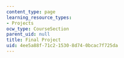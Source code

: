 ```yaml
---
content_type: page
learning_resource_types:
- Projects
ocw_type: CourseSection
parent_uid: null
title: Final Project
uid: 4ee5a88f-71c2-1530-8d74-0bcac7f725da
---
```

